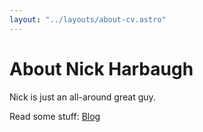 ```yaml
---
layout: "../layouts/about-cv.astro"
---
```


# About Nick Harbaugh

Nick is just an all-around great guy.

Read some stuff: [Blog](/blog)